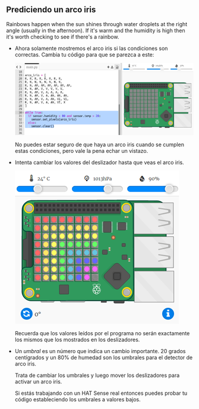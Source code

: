 ## Prediciendo un arco iris

Rainbows happen when the sun shines through water droplets at the right angle (usually in the afternoon). If it's warm and the humidity is high then it's worth checking to see if there's a rainbow.

+ Ahora solamente mostremos el arco iris si las condiciones son correctas. Cambia tu código para que se parezca a este:
    
    ![captura de pantalla](images/rainbow-check.png)
    
    No puedes estar seguro de que haya un arco iris cuando se cumplen estas condiciones, pero vale la pena echar un vistazo.

+ Intenta cambiar los valores del deslizador hasta que veas el arco iris.
    
    ![captura de pantalla](images/rainbow-trigger.png)
    
    Recuerda que los valores leídos por el programa no serán exactamente los mismos que los mostrados en los deslizadores.

+ Un *umbral* es un número que indica un cambio importante. 20 grados centígrados y un 80% de humedad son los umbrales para el detector de arco iris.
    
    Trata de cambiar los umbrales y luego mover los deslizadores para activar un arco iris.
    
    Si estás trabajando con un HAT Sense real entonces puedes probar tu código estableciendo los umbrales a valores bajos.